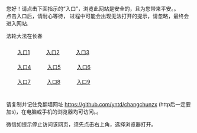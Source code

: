 您好！请点击下面指示的“入口”，浏览此网站是安全的，且为您带来平安。。 <br/>
点击入口后，请耐心等待， 过程中可能会出现无法打开的提示，请忽略，最终会进入网站. </br>

法轮大法在长春<br/>
<div style="padding:10px"><a style="margin:20px" target="_blank" href="https://dnkodhyzmw9ee.cloudfront.net/2Qpsp?hpvhjdc" id="ccLink1" rel="nofollow">入口1</a> <a target="_blank" style="margin:20px" href="https://d35zl2ra2kv4bd.cloudfront.net/2Qpsp?seyqrx" id="ccLink2" rel="nofollow">入口2</a> <a style="margin:20px" target="_blank" href="https://d2lqkh2bahv47b.cloudfront.net/2Qpsp?jwxxdn" id="ccLink3" rel="nofollow">入口3</a></div>

<div style="padding:10px" ><a style="margin:20px" target="_blank" href="https://dnkodhyzmw9ee.cloudfront.net/2Qpsp?hpvhjdc" id="ccLink4" rel="nofollow">入口4</a> <a style="margin:20px" href="https://d35zl2ra2kv4bd.cloudfront.net/2Qpsp?seyqrx" target="_blank" id="ccLink5" rel="nofollow">入口5</a> <a style="margin:20px" href="https://d2lqkh2bahv47b.cloudfront.net/2Qpsp?jwxxdn" target="_blank" id="ccLink6" rel="nofollow">入口6</a></div>

<div style="padding:10px"><a style="margin:20px" target="_blank" href="https://dnkodhyzmw9ee.cloudfront.net/2Qpsp?hpvhjdc" id="ccLink7" rel="nofollow">入口7</a> <a style="margin:20px" href="https://d35zl2ra2kv4bd.cloudfront.net/2Qpsp?seyqrx" target="_blank" id="ccLink8" rel="nofollow">入口8</a> <a style="margin:20px" target="_blank" href="https://d2lqkh2bahv47b.cloudfront.net/2Qpsp?jwxxdn" id="ccLink9" rel="nofollow">入口9</a></div>

<br/>



请复制并记住免翻墙网址 https://github.com/yntd/changchunzx (http后一定要加s)，在电脑或手机的浏览器均可访问。。<br/>

微信如提示停止访问该网页，须先点击右上角，选择浏览器打开。
